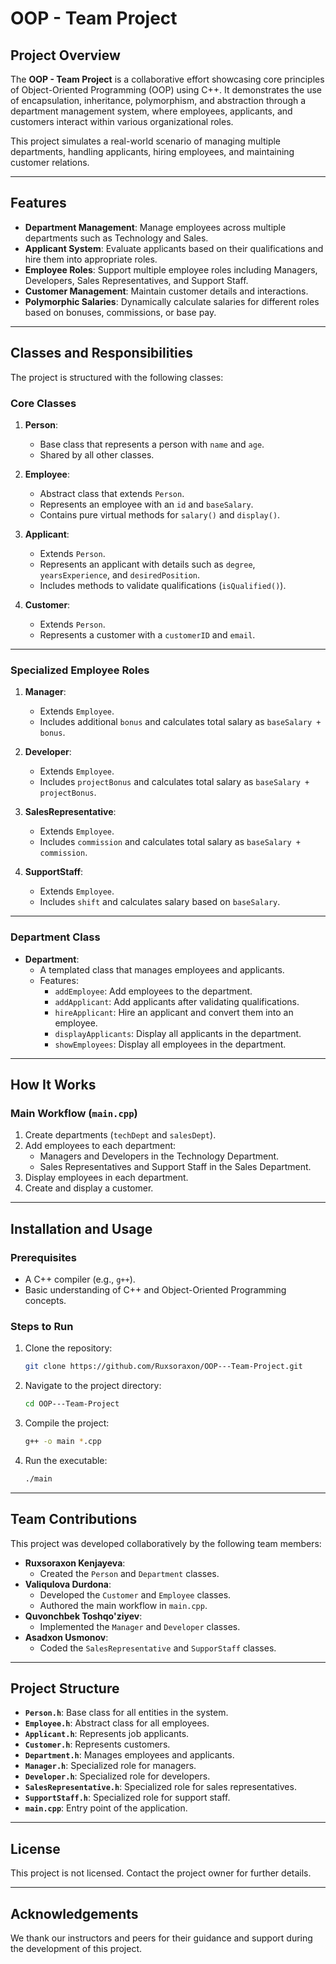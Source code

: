# OOP - Team Project

## Project Overview
The **OOP - Team Project** is a collaborative effort showcasing core principles of Object-Oriented Programming (OOP) using C++. It demonstrates the use of encapsulation, inheritance, polymorphism, and abstraction through a department management system, where employees, applicants, and customers interact within various organizational roles.

This project simulates a real-world scenario of managing multiple departments, handling applicants, hiring employees, and maintaining customer relations.

---

## Features
- **Department Management**: 
  Manage employees across multiple departments such as Technology and Sales.
- **Applicant System**: 
  Evaluate applicants based on their qualifications and hire them into appropriate roles.
- **Employee Roles**: 
  Support multiple employee roles including Managers, Developers, Sales Representatives, and Support Staff.
- **Customer Management**: 
  Maintain customer details and interactions.
- **Polymorphic Salaries**: 
  Dynamically calculate salaries for different roles based on bonuses, commissions, or base pay.

---

## Classes and Responsibilities
The project is structured with the following classes:

### Core Classes
1. **Person**:
   - Base class that represents a person with `name` and `age`.
   - Shared by all other classes.

2. **Employee**:
   - Abstract class that extends `Person`.
   - Represents an employee with an `id` and `baseSalary`.
   - Contains pure virtual methods for `salary()` and `display()`.

3. **Applicant**:
   - Extends `Person`.
   - Represents an applicant with details such as `degree`, `yearsExperience`, and `desiredPosition`.
   - Includes methods to validate qualifications (`isQualified()`).

4. **Customer**:
   - Extends `Person`.
   - Represents a customer with a `customerID` and `email`.

---

### Specialized Employee Roles
1. **Manager**:
   - Extends `Employee`.
   - Includes additional `bonus` and calculates total salary as `baseSalary + bonus`.

2. **Developer**:
   - Extends `Employee`.
   - Includes `projectBonus` and calculates total salary as `baseSalary + projectBonus`.

3. **SalesRepresentative**:
   - Extends `Employee`.
   - Includes `commission` and calculates total salary as `baseSalary + commission`.

4. **SupportStaff**:
   - Extends `Employee`.
   - Includes `shift` and calculates salary based on `baseSalary`.

---

### Department Class
- **Department**:
  - A templated class that manages employees and applicants.
  - Features:
    - `addEmployee`: Add employees to the department.
    - `addApplicant`: Add applicants after validating qualifications.
    - `hireApplicant`: Hire an applicant and convert them into an employee.
    - `displayApplicants`: Display all applicants in the department.
    - `showEmployees`: Display all employees in the department.

---

## How It Works
### Main Workflow (`main.cpp`)
1. Create departments (`techDept` and `salesDept`).
2. Add employees to each department:
   - Managers and Developers in the Technology Department.
   - Sales Representatives and Support Staff in the Sales Department.
3. Display employees in each department.
4. Create and display a customer.

---

## Installation and Usage
### Prerequisites
- A C++ compiler (e.g., `g++`).
- Basic understanding of C++ and Object-Oriented Programming concepts.

### Steps to Run
1. Clone the repository:
   ```bash
   git clone https://github.com/Ruxsoraxon/OOP---Team-Project.git
   ```
2. Navigate to the project directory:
   ```bash
   cd OOP---Team-Project
   ```
3. Compile the project:
   ```bash
   g++ -o main *.cpp
   ```
4. Run the executable:
   ```bash
   ./main
   ```

---

## Team Contributions
This project was developed collaboratively by the following team members:
- **Ruxsoraxon Kenjayeva**:
  - Created the `Person` and `Department` classes.
- **Valiqulova Durdona**:
  - Developed the `Customer` and `Employee` classes.
  - Authored the main workflow in `main.cpp`.
- **Quvonchbek Toshqo'ziyev**:
  - Implemented the `Manager` and `Developer` classes.
- **Asadxon Usmonov**:
  - Coded the `SalesRepresentative` and `SupporStaff` classes.
---

## Project Structure
- **`Person.h`**: Base class for all entities in the system.
- **`Employee.h`**: Abstract class for all employees.
- **`Applicant.h`**: Represents job applicants.
- **`Customer.h`**: Represents customers.
- **`Department.h`**: Manages employees and applicants.
- **`Manager.h`**: Specialized role for managers.
- **`Developer.h`**: Specialized role for developers.
- **`SalesRepresentative.h`**: Specialized role for sales representatives.
- **`SupportStaff.h`**: Specialized role for support staff.
- **`main.cpp`**: Entry point of the application.

---

## License
This project is not licensed. Contact the project owner for further details.

---

## Acknowledgements
We thank our instructors and peers for their guidance and support during the development of this project.

